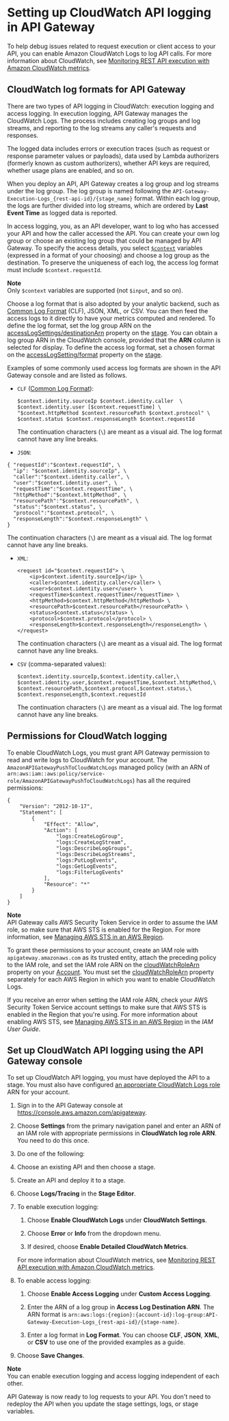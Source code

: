 # Setting up CloudWatch API logging in API Gateway<a name="set-up-logging"></a>

 To help debug issues related to request execution or client access to your API, you can enable Amazon CloudWatch Logs to log API calls\. For more information about CloudWatch, see [Monitoring REST API execution with Amazon CloudWatch metrics](monitoring-cloudwatch.md)\.

## CloudWatch log formats for API Gateway<a name="apigateway-cloudwatch-log-formats"></a>

 There are two types of API logging in CloudWatch: execution logging and access logging\. In execution logging, API Gateway manages the CloudWatch Logs\. The process includes creating log groups and log streams, and reporting to the log streams any caller's requests and responses\. 

The logged data includes errors or execution traces \(such as request or response parameter values or payloads\), data used by Lambda authorizers \(formerly known as custom authorizers\), whether API keys are required, whether usage plans are enabled, and so on\. 

When you deploy an API, API Gateway creates a log group and log streams under the log group\. The log group is named following the `API-Gateway-Execution-Logs_{rest-api-id}/{stage_name}` format\. Within each log group, the logs are further divided into log streams, which are ordered by **Last Event Time** as logged data is reported\. 

In access logging, you, as an API developer, want to log who has accessed your API and how the caller accessed the API\. You can create your own log group or choose an existing log group that could be managed by API Gateway\. To specify the access details, you select [`$context`](api-gateway-mapping-template-reference.md#context-variable-reference) variables \(expressed in a format of your choosing\) and choose a log group as the destination\. To preserve the uniqueness of each log, the access log format must include `$context.requestId`\. 

**Note**  
Only `$context` variables are supported \(not `$input`, and so on\)\.

Choose a log format that is also adopted by your analytic backend, such as [Common Log Format](https://httpd.apache.org/docs/1.3/logs.html#common) \(CLF\), JSON, XML, or CSV\. You can then feed the access logs to it directly to have your metrics computed and rendered\. To define the log format, set the log group ARN on the [accessLogSettings/destinationArn](https://docs.aws.amazon.com/apigateway/api-reference/resource/stage/#destinationArn) property on the [stage](https://docs.aws.amazon.com/apigateway/api-reference/resource/stage/)\. You can obtain a log group ARN in the CloudWatch console, provided that the **ARN** column is selected for display\. To define the access log format, set a chosen format on the [accessLogSetting/format](https://docs.aws.amazon.com/apigateway/api-reference/resource/stage/#format) property on the [stage](https://docs.aws.amazon.com/apigateway/api-reference/resource/stage/)\. 

Examples of some commonly used access log formats are shown in the API Gateway console and are listed as follows\.
+ `CLF` \([Common Log Format](https://httpd.apache.org/docs/1.3/logs.html#common)\):

  ```
  $context.identity.sourceIp $context.identity.caller  \
  $context.identity.user [$context.requestTime] \
  "$context.httpMethod $context.resourcePath $context.protocol" \
  $context.status $context.responseLength $context.requestId
  ```

  The continuation characters \(`\`\) are meant as a visual aid\. The log format cannot have any line breaks\.
+  `JSON`: 

  ```
  { "requestId":"$context.requestId", \
    "ip": "$context.identity.sourceIp", \
    "caller":"$context.identity.caller", \
    "user":"$context.identity.user", \
    "requestTime":"$context.requestTime", \
    "httpMethod":"$context.httpMethod", \
    "resourcePath":"$context.resourcePath", \
    "status":"$context.status", \
    "protocol":"$context.protocol", \
    "responseLength":"$context.responseLength" \
  }
  ```

  The continuation characters \(`\`\) are meant as a visual aid\. The log format cannot have any line breaks\.
+ `XML`: 

  ```
  <request id="$context.requestId"> \
      <ip>$context.identity.sourceIp</ip> \
      <caller>$context.identity.caller</caller> \
      <user>$context.identity.user</user> \
      <requestTime>$context.requestTime</requestTime> \
      <httpMethod>$context.httpMethod</httpMethod> \
      <resourcePath>$context.resourcePath</resourcePath> \
      <status>$context.status</status> \
      <protocol>$context.protocol</protocol> \
      <responseLength>$context.responseLength</responseLength> \
  </request>
  ```

  The continuation characters \(`\`\) are meant as a visual aid\. The log format cannot have any line breaks\.
+ `CSV` \(comma\-separated values\):

  ```
  $context.identity.sourceIp,$context.identity.caller,\
  $context.identity.user,$context.requestTime,$context.httpMethod,\
  $context.resourcePath,$context.protocol,$context.status,\
  $context.responseLength,$context.requestId
  ```

  The continuation characters \(`\`\) are meant as a visual aid\. The log format cannot have any line breaks\.

## Permissions for CloudWatch logging<a name="set-up-access-logging-permissions"></a>

To enable CloudWatch Logs, you must grant API Gateway permission to read and write logs to CloudWatch for your account\. The `AmazonAPIGatewayPushToCloudWatchLogs` managed policy \(with an ARN of `arn:aws:iam::aws:policy/service-role/AmazonAPIGatewayPushToCloudWatchLogs`\) has all the required permissions:

```
{
    "Version": "2012-10-17",
    "Statement": [
        {
            "Effect": "Allow",
            "Action": [
                "logs:CreateLogGroup",
                "logs:CreateLogStream",
                "logs:DescribeLogGroups",
                "logs:DescribeLogStreams",
                "logs:PutLogEvents",
                "logs:GetLogEvents",
                "logs:FilterLogEvents"
            ],
            "Resource": "*"
        }
    ]
}
```

**Note**  
API Gateway calls AWS Security Token Service in order to assume the IAM role, so make sure that AWS STS is enabled for the Region\. For more information, see [Managing AWS STS in an AWS Region](https://docs.aws.amazon.com/IAM/latest/UserGuide/id_credentials_temp_enable-regions.html)\.

To grant these permissions to your account, create an IAM role with `apigateway.amazonaws.com` as its trusted entity, attach the preceding policy to the IAM role, and set the IAM role ARN on the [cloudWatchRoleArn](https://docs.aws.amazon.com/apigateway/api-reference/resource/account/#cloudWatchRoleArn) property on your [Account](https://docs.aws.amazon.com/apigateway/api-reference/resource/account/)\. You must set the [cloudWatchRoleArn](https://docs.aws.amazon.com/apigateway/api-reference/resource/account/#cloudWatchRoleArn) property separately for each AWS Region in which you want to enable CloudWatch Logs\.

If you receive an error when setting the IAM role ARN, check your AWS Security Token Service account settings to make sure that AWS STS is enabled in the Region that you're using\. For more information about enabling AWS STS, see [Managing AWS STS in an AWS Region](https://docs.aws.amazon.com/IAM/latest/UserGuide/id_credentials_temp_enable-regions.html#sts-regions-activate-deactivate) in the *IAM User Guide*\.

## Set up CloudWatch API logging using the API Gateway console<a name="set-up-access-logging-using-console"></a>

To set up CloudWatch API logging, you must have deployed the API to a stage\. You must also have configured [an appropriate CloudWatch Logs role](#set-up-access-logging-permissions) ARN for your account\. 

1. Sign in to the API Gateway console at [https://console\.aws\.amazon\.com/apigateway](https://console.aws.amazon.com/apigateway)\.

1. Choose **Settings** from the primary navigation panel and enter an ARN of an IAM role with appropriate permissions in **CloudWatch log role ARN**\. You need to do this once\. 

1.  Do one of the following:

   1.  Choose an existing API and then choose a stage\.

   1.  Create an API and deploy it to a stage\.

1.  Choose **Logs/Tracing** in the **Stage Editor**\.

1. To enable execution logging:

   1. Choose **Enable CloudWatch Logs** under **CloudWatch Settings**\.

   1. Choose **Error** or **Info** from the dropdown menu\.

   1. If desired, choose **Enable Detailed CloudWatch Metrics**\.

   For more information about CloudWatch metrics, see [Monitoring REST API execution with Amazon CloudWatch metrics](monitoring-cloudwatch.md)\.

1. To enable access logging:

   1. Choose **Enable Access Logging** under **Custom Access Logging**\.

   1. Enter the ARN of a log group in **Access Log Destination ARN**\. The ARN format is `arn:aws:logs:{region}:{account-id}:log-group:API-Gateway-Execution-Logs_{rest-api-id}/{stage-name}`\.

   1. Enter a log format in **Log Format**\. You can choose **CLF**, **JSON**, **XML**, or **CSV** to use one of the provided examples as a guide\.

1. Choose **Save Changes**\.

**Note**  
You can enable execution logging and access logging independent of each other\.

API Gateway is now ready to log requests to your API\. You don't need to redeploy the API when you update the stage settings, logs, or stage variables\. 